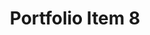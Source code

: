 ---
title: Portfolio Item 8
description: Description of portfolio item 8
image: /assets/images/portfolio/port8.jpg
image_mobile: /assets/images/portfolio/port8-m.jpg
--- 